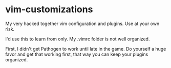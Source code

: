 vim-customizations
==================

My very hacked together vim configuration and plugins. Use at your own risk. 

I'd use this to learn from only. My .vimrc folder is not well organized. 

First, I didn't get Pathogen to work until late in the game. Do yourself a huge favor and get that working first,
that way you can keep your plugins organized. 
